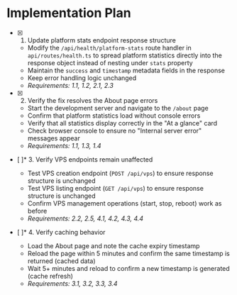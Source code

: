 # Implementation Plan

- [x] 1. Update platform stats endpoint response structure

  - Modify the `/api/health/platform-stats` route handler in `api/routes/health.ts` to spread platform statistics directly into the response object instead of nesting under `stats` property
  - Maintain the `success` and `timestamp` metadata fields in the response
  - Keep error handling logic unchanged
  - _Requirements: 1.1, 1.2, 2.1, 2.3_

- [x] 2. Verify the fix resolves the About page errors


  - Start the development server and navigate to the `/about` page
  - Confirm that platform statistics load without console errors
  - Verify that all statistics display correctly in the "At a glance" card
  - Check browser console to ensure no "Internal server error" messages appear
  - _Requirements: 1.1, 1.3, 1.4_

- [ ]\* 3. Verify VPS endpoints remain unaffected




  - Test VPS creation endpoint (`POST /api/vps`) to ensure response structure is unchanged
  - Test VPS listing endpoint (`GET /api/vps`) to ensure response structure is unchanged
  - Confirm VPS management operations (start, stop, reboot) work as before
  - _Requirements: 2.2, 2.5, 4.1, 4.2, 4.3, 4.4_


- [ ]\* 4. Verify caching behavior
  - Load the About page and note the cache expiry timestamp
  - Reload the page within 5 minutes and confirm the same timestamp is returned (cached data)
  - Wait 5+ minutes and reload to confirm a new timestamp is generated (cache refresh)
  - _Requirements: 3.1, 3.2, 3.3, 3.4_
